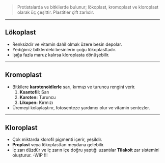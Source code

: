 >Protistalarda ve bitkilerde bulunur; lökoplast, kromoplast ve kloroplast olarak üç çeşittir. Plastitler çift zarlıdır.

___
## Lökoplast
- Renksizdir ve vitamin dahil olmak üzere besin depolar.
- Yediğimiz bitklerdeki besinlerin çoğu lökoplasttadır.
- Işığa fazla maruz kalırsa kloroplasta dönüşebilir.

___
## Kromoplast
- Bitkilere **karotenoidlerle** sarı, kırmızı ve turuncu rengini verir.
	1. **Ksantofil:** Sarı
	2. **Karoten:** Turuncu
	3. **Likopen:** Kırmızı
- Üremeyi kolaylaştırır, fotosenteze yardımcı olur ve vitamin sentezler. 

___
## Kloroplast
- Çok miktarda klorofil pigmenti içerir, yeşildir.
- **Proplast** veya lökoplasttan meydana gelebilir.
- İç zarı düzdür ve iç zarın içe doğru yaptığı uzantılar **Tilakoit** zar sistemini oluşturur.
-WIP !!!